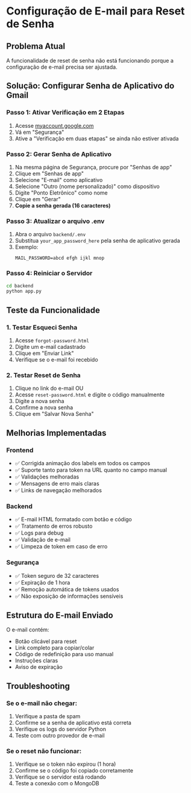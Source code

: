 # Configuração de E-mail para Reset de Senha

## Problema Atual

A funcionalidade de reset de senha não está funcionando porque a configuração de e-mail precisa ser ajustada.

## Solução: Configurar Senha de Aplicativo do Gmail

### Passo 1: Ativar Verificação em 2 Etapas

1. Acesse [myaccount.google.com](https://myaccount.google.com)
2. Vá em "Segurança"
3. Ative a "Verificação em duas etapas" se ainda não estiver ativada

### Passo 2: Gerar Senha de Aplicativo

1. Na mesma página de Segurança, procure por "Senhas de app"
2. Clique em "Senhas de app"
3. Selecione "E-mail" como aplicativo
4. Selecione "Outro (nome personalizado)" como dispositivo
5. Digite "Ponto Eletrônico" como nome
6. Clique em "Gerar"
7. **Copie a senha gerada (16 caracteres)**

### Passo 3: Atualizar o arquivo .env

1. Abra o arquivo `backend/.env`
2. Substitua `your_app_password_here` pela senha de aplicativo gerada
3. Exemplo:
   ```
   MAIL_PASSWORD=abcd efgh ijkl mnop
   ```

### Passo 4: Reiniciar o Servidor

```bash
cd backend
python app.py
```

## Teste da Funcionalidade

### 1. Testar Esqueci Senha

1. Acesse `forgot-password.html`
2. Digite um e-mail cadastrado
3. Clique em "Enviar Link"
4. Verifique se o e-mail foi recebido

### 2. Testar Reset de Senha

1. Clique no link do e-mail OU
2. Acesse `reset-password.html` e digite o código manualmente
3. Digite a nova senha
4. Confirme a nova senha
5. Clique em "Salvar Nova Senha"

## Melhorias Implementadas

### Frontend

- ✅ Corrigida animação dos labels em todos os campos
- ✅ Suporte tanto para token na URL quanto no campo manual
- ✅ Validações melhoradas
- ✅ Mensagens de erro mais claras
- ✅ Links de navegação melhorados

### Backend

- ✅ E-mail HTML formatado com botão e código
- ✅ Tratamento de erros robusto
- ✅ Logs para debug
- ✅ Validação de e-mail
- ✅ Limpeza de token em caso de erro

### Segurança

- ✅ Token seguro de 32 caracteres
- ✅ Expiração de 1 hora
- ✅ Remoção automática de tokens usados
- ✅ Não exposição de informações sensíveis

## Estrutura do E-mail Enviado

O e-mail contém:

- Botão clicável para reset
- Link completo para copiar/colar
- Código de redefinição para uso manual
- Instruções claras
- Aviso de expiração

## Troubleshooting

### Se o e-mail não chegar:

1. Verifique a pasta de spam
2. Confirme se a senha de aplicativo está correta
3. Verifique os logs do servidor Python
4. Teste com outro provedor de e-mail

### Se o reset não funcionar:

1. Verifique se o token não expirou (1 hora)
2. Confirme se o código foi copiado corretamente
3. Verifique se o servidor está rodando
4. Teste a conexão com o MongoDB
